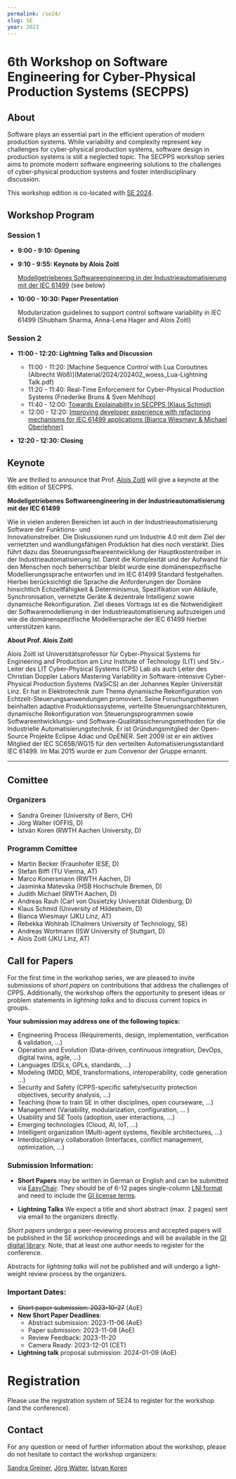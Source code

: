 ```yaml
---
permalink: /se24/
slug: SE
year: 2023 
---
```


# 6th Workshop on Software Engineering for Cyber-Physical Production Systems (SECPPS)


## About 
Software plays an essential part in the efficient operation of modern production systems. While variability and complexity represent key challenges for cyber-physical production systems,  software design in production systems is still a neglected topic. The SECPPS workshop series aims to promote modern software engineering solutions to the challenges of cyber-physical production systems and foster interdisciplinary discussion.

This workshop edition is co-located with [SE 2024](https://se2024.se.jku.at/).



##  Workshop Program

###  Session 1

- __9:00 -  9:10:   Opening__
- __9:10 -  9:55:   Keynote by Alois Zoitl__ 
  
  [Modellgetriebenes Softwareengineering in der Industrieautomatisierung mit der IEC 61499](Material/2024/20240226_IEC61499_keynote.pdf)  (see below)

- __10:00 - 10:30:  Paper Presentation__ 

  Modularization guidelines to support control software variability in IEC 61499 (Shubham Sharma, Anna-Lena Hager and Alois Zoitl) 

###  Session 2

- __11:00 - 12:20:   Lightning Talks and Discussion__

  - 11:00 - 11:20: [Machine Sequence Control with Lua Coroutines (Albrecht Wöß)](Material/2024/202402_woess_Lua-Lightning Talk.pdf)
  - 11:20 - 11:40: Real-Time Enforcement for Cyber-Physical Production Systems (Friederike Bruns & Sven Mehlhop)    
  - 11:40 - 12:00: [Towards Explainability in SECPPS (Klaus Schmid)](Material/202402_Schmid_invitedTalkLinz.pdf)
  - 12:00 - 12:20: [Improving developer experience with refactoring mechanisms for IEC 61499 applications (Bianca Wiesmayr & Michael Oberlehner)](Material/2024/20240226_wiesmayerOberlehner_refactoring.pdf) 

- __12:20 - 12:30:   Closing__ 
  

## Keynote

We are thrilled to announce that Prof. [Alois Zoitl](https://www.jku.at/lit-cyber-physical-systems-lab/ueber-uns/team/univ-prof-di-dr-alois-zoitl/) will give a keynote at the 6th edition of SECPPS.

__Modellgetriebenes Softwareengineering in der Industrieautomatisierung mit der IEC 61499__ 

Wie in vielen anderen Bereichen ist auch in der Industrieautomatisierung Software der Funktions- und  
Innovationstreiber. Die Diskussionen rund um Industrie 4.0 mit dem Ziel der vernetzten und wandlungsfähigen Produktion hat dies noch verstärkt. Dies führt dazu das Steuerungssoftwareentwicklung der Hauptkostentreiber in der Industrieautomatisierung ist. Damit die Komplexität und der Aufwand für den Menschen noch beherrschbar bleibt wurde eine domänenspezifische Modellierungssprache entworfen und im IEC 61499 Standard festgehalten. Hierbei berücksichtigt die Sprache die Anforderungen der Domäne hinsichtlich Echzeitfähigkeit & Determinismus, Spezifikation von Abläufe, Synchronisation, vernetzte Geräte & dezentrale Intelligenz sowie dynamische Rekonfiguration. Ziel dieses Vortrags ist es die Notwendigkeit der Softwaremodellierung in der Industrieautomatisierung aufzuzeigen und wie die domänenspezifische Modelliersprache der IEC 61499 hierbei unterstützen kann.

__About Prof. Alois Zoitl__ 

Alois Zoitl ist Universitätsprofessor für Cyber-Physical Systems for Engineering and Production am Linz Institute of Technology (LIT) und Stv.-Leiter des LIT Cyber-Physical Systems (CPS) Lab als auch Leiter des Christian Doppler Labors Mastering Variability in Software-intensive Cyber-Physical Production Systems (VaSiCS) an der Johannes Kepler Universität Linz. Er hat in Elektrotechnik zum Thema dynamische Rekonfiguration von Echtzeit-Steuerungsanwendungen promoviert. Seine Forschungsthemen beinhalten adaptive Produktionssysteme, verteilte Steuerungsarchitekturen, dynamische Rekonfiguration von Steuerungsprogrammen sowie Softwareentwicklungs- und Software-Qualitätssicherungsmethoden für die Industrielle Automatisierungstechnik. Er ist Gründungsmitglied der Open-Source Projekte Eclipse 4diac und OpENER. Seit 2009 ist er ein aktives Mitglied der IEC SC65B/WG15 für den verteilten Automatisierungsstandard IEC 61499. Im Mai 2015 wurde er zum Convenor der Gruppe ernannt.

-----------------------------------------------------------------------

## Comittee
### Organizers
  
  * Sandra Greiner (University of Bern, CH)
  * Jörg Walter (OFFIS, D)
  * István Koren (RWTH Aachen University, D)

### Programm Comittee
  
  * Martin Becker (Fraunhofer IESE, D)
  * Stefan Biffl (TU Vienna, AT)
  * Marco Konersmann (RWTH Aachen, D)
  * Jasminka Matevska (HSB Hochschule Bremen, D)
  * Judith Michael (RWTH Aachen, D)
  * Andreas Rauh (Carl von Ossietzky Universität Oldenburg, D)
  * Klaus Schmid (University of Hildesheim, D)
  * Bianca Wiesmayr (JKU Linz, AT)
  * Rebekka Wohlrab (Chalmers  University of Technology, SE)
  * Andreas Wortmann (ISW University of Stuttgart, D)
  * Alois Zoitl (JKU Linz, AT)

## Call for Papers
For the first time in the workshop series, we are pleased to invite submissions of *short papers* on contributions that address the challenges of CPPS. Additionally, the workshop offers the opportunity to present ideas or problem statements in *lightning talks* and to discuss current topics in groups.

**Your submission may address one of the following topics:**

<ul>
  <li>Engineering Process (Requirements, design, implementation, verification & validation, ...)</li>
  <li>Operation and Evolution (Data-driven, continuous integration, DevOps, digital twins, agile, ...)</li>
  <li>Languages (DSLs, GPLs, standards, ...)</li>
  <li>Modeling (MDD, MDE, transformations, interoperability, code generation ...)</li>
  <li>Security and Safety (CPPS-specific safety/security protection objectives, security analysis, ...)</li>
  <li>Teaching (how to train SE in other disciplines, open courseware, ...)</li>
  <li>Management (Variability, modularization, configuration, ... )</li>
  <li>Usability and SE Tools (adoption, user interactions, ...)</li>
  <li>Emerging technologies (Cloud, AI, IoT, ...)</li>
  <li>Intelligent organization (Multi-agent systems, flexible architectures, ...)</li>
  <li>Interdisciplinary collaboration (Interfaces, conflict management, optimization, ...)</li>
</ul>

### Submission Information:
  
  * **Short Papers** may be written in German or English and can be submitted via [EasyChair](https://easychair.org/conferences/?conf=secpps2024). They should be of 6-12 pages single-column [LNI format](https://github.com/gi-ev/LNI) and need to include the [GI license terms](https://confluence.gi.de/display/GIDOCS/Nutzungslizenzen).

  * **Lightning Talks** We expect a title and short abstract (max. 2 pages) sent via email to the organizers directly.

  *Short papers* undergo a peer-reviewing process and accepted papers will be published in the SE workshop proceedings and will be available in the [GI digital library](dl.gi.de). Note, that at least one author needs to register for the conference. 
  
  Abstracts for *lightning talks* will not be published and will undergo a light-weight review process by the organizers.

### Important Dates:

  * <del> Short paper submission: 2023-10-27</del> (AoE)
  * **New Short Paper Deadlines**: 
      - Abstract submission:  2023-11-06 (AoE)
      - Paper submission:     2023-11-08 (AoE)
      - Review Feedback: 2023-11-20	
      - Camera Ready: 2023-12-01 (CET)
  * **Lightning talk** proposal submission: 2024-01-09 (AoE)

# Registration

Please use the registration system of SE24 to register for the workshop (and the conference).


## Contact

For any question or need of further information about the workshop, please do not hesitate to contact the workshop organizers:

[Sandra Greiner](mailto:sandra.greiner@unibe.ch), [Jörg Walter](mailto:joerg.walter@offis.de), [Istvan Koren](mailto:koren@pads.rwth-aachen.de)

